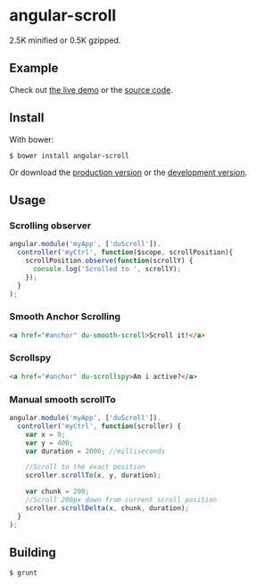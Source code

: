 angular-scroll
==============

2.5K minified or 0.5K gzipped.

Example
-------
Check out [the live demo](http://durated.github.io/angular-scroll/) or the [source code](https://github.com/durated/angular-scroll/blob/master/example/index.html).

Install
-------
With bower:

    $ bower install angular-scroll

Or download the [production version](https://raw.github.com/durated/angular-scroll/master/angular-scroll.min.js) or the [development version](https://raw.github.com/durated/angular-scroll/master/angular-scroll.js).

Usage
-----

### Scrolling observer
```js
angular.module('myApp', ['duScroll']).
  controller('myCtrl', function($scope, scrollPosition){
    scrollPosition.observe(function(scrollY) {
      console.log('Scrolled to ', scrollY);
    });
  }
);
```

### Smooth Anchor Scrolling
```html
<a href="#anchor" du-smooth-scroll>Scroll it!</a>
```

### Scrollspy
```html
<a href="#anchor" du-scrollspy>Am i active?</a>
```

### Manual smooth scrollTo
```js
angular.module('myApp', ['duScroll']).
  controller('myCtrl', function(scroller) {
    var x = 0;
    var y = 400;
    var duration = 2000; //milliseconds

    //Scroll to the exact position
    scroller.scrollTo(x, y, duration);

    var chunk = 200;
    //Scroll 200px down from current scroll position
    scroller.scrollDelta(x, chunk, duration);
  }
);
```

Building
--------

    $ grunt
